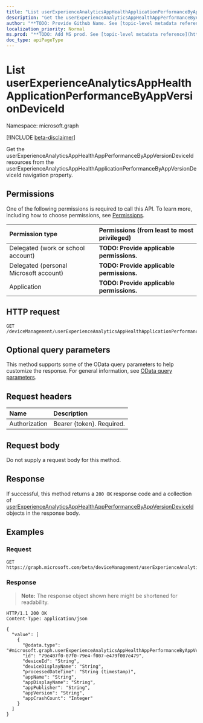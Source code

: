 ```yaml
---
title: "List userExperienceAnalyticsAppHealthApplicationPerformanceByAppVersionDeviceId"
description: "Get the userExperienceAnalyticsAppHealthAppPerformanceByAppVersionDeviceId resources from the userExperienceAnalyticsAppHealthApplicationPerformanceByAppVersionDeviceId navigation property."
author: "**TODO: Provide Github Name. See [topic-level metadata reference](https://msgo.azurewebsites.net/add/document/guidelines/metadata.html#topic-level-metadata)**"
localization_priority: Normal
ms.prod: "**TODO: Add MS prod. See [topic-level metadata reference](https://msgo.azurewebsites.net/add/document/guidelines/metadata.html#topic-level-metadata)**"
doc_type: apiPageType
---
```


# List userExperienceAnalyticsAppHealthApplicationPerformanceByAppVersionDeviceId
Namespace: microsoft.graph

[!INCLUDE [beta-disclaimer](../../includes/beta-disclaimer.md)]

Get the userExperienceAnalyticsAppHealthAppPerformanceByAppVersionDeviceId resources from the userExperienceAnalyticsAppHealthApplicationPerformanceByAppVersionDeviceId navigation property.

## Permissions
One of the following permissions is required to call this API. To learn more, including how to choose permissions, see [Permissions](/graph/permissions-reference).

|Permission type|Permissions (from least to most privileged)|
|:---|:---|
|Delegated (work or school account)|**TODO: Provide applicable permissions.**|
|Delegated (personal Microsoft account)|**TODO: Provide applicable permissions.**|
|Application|**TODO: Provide applicable permissions.**|

## HTTP request

<!-- {
  "blockType": "ignored"
}
-->
``` http
GET /deviceManagement/userExperienceAnalyticsAppHealthApplicationPerformanceByAppVersionDeviceId
```

## Optional query parameters
This method supports some of the OData query parameters to help customize the response. For general information, see [OData query parameters](/graph/query-parameters).

## Request headers
|Name|Description|
|:---|:---|
|Authorization|Bearer {token}. Required.|

## Request body
Do not supply a request body for this method.

## Response

If successful, this method returns a `200 OK` response code and a collection of [userExperienceAnalyticsAppHealthAppPerformanceByAppVersionDeviceId](../resources/userexperienceanalyticsapphealthappperformancebyappversiondeviceid.md) objects in the response body.

## Examples

### Request
<!-- {
  "blockType": "request",
  "name": "list_userexperienceanalyticsapphealthappperformancebyappversiondeviceid"
}
-->
``` http
GET https://graph.microsoft.com/beta/deviceManagement/userExperienceAnalyticsAppHealthApplicationPerformanceByAppVersionDeviceId
```


### Response
>**Note:** The response object shown here might be shortened for readability.
<!-- {
  "blockType": "response",
  "truncated": true,
  "@odata.type": "Collection(microsoft.graph.userExperienceAnalyticsAppHealthAppPerformanceByAppVersionDeviceId)"
}
-->
``` http
HTTP/1.1 200 OK
Content-Type: application/json

{
  "value": [
    {
      "@odata.type": "#microsoft.graph.userExperienceAnalyticsAppHealthAppPerformanceByAppVersionDeviceId",
      "id": "79e407f0-07f0-79e4-f007-e479f007e479",
      "deviceId": "String",
      "deviceDisplayName": "String",
      "processedDateTime": "String (timestamp)",
      "appName": "String",
      "appDisplayName": "String",
      "appPublisher": "String",
      "appVersion": "String",
      "appCrashCount": "Integer"
    }
  ]
}
```

